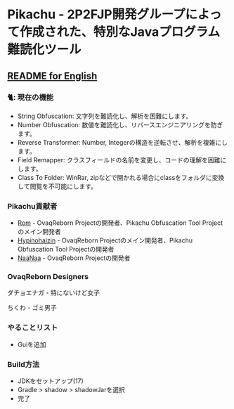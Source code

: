 # Pikachu - 2P2FJP開発グループによって作成された、特別なJavaプログラム難読化ツール 
## [README for English](https://github.com/dada994a/OvaqRebornobf/blob/main/README-EN.md)

### 🐈: **現在の機能**
- String Obfuscation: 文字列を難読化し、解析を困難にします。
- Number Obfuscation: 数値を難読化し、リバースエンジニアリングを防ぎます。
- Reverse Transformer: Number, Integerの構造を逆転させ、解析を複雑にします。
- Field Remapper: クラスフィールドの名前を変更し、コードの理解を困難にします。
- Class To Folder: WinRar, zipなどで開かれる場合にclassをフォルダに変換して閲覧を不可能にします。

### Pikachu貢献者
- [Rom](https://github.com/Romdotpng) -  OvaqReborn Projectの開発者、Pikachu Obfuscation Tool Projectのメイン開発者
- [Hypinohaizin](https://github.com/dada994a) - OvaqReborn Projectのメイン開発者、Pikachu Obfuscation Tool Projectの開発者
- [NaaNaa](https://github.com/naanaa146) - OvaqReborn Projectの開発者

### OvaqReborn Designers

ダチョエナガ - 特にないけど女子

ちくわ - ゴミ男子

### やることリスト
- Guiを追加

### Build方法
- JDKをセットアップ(17)
- Gradle > shadow > shadowJarを選択
- 完了
